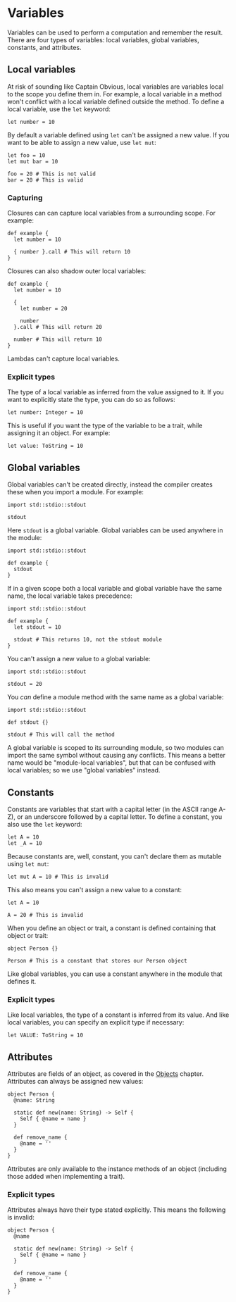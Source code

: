 # Variables

Variables can be used to perform a computation and remember the result. There
are four types of variables: local variables, global variables, constants, and
attributes.

## Local variables

At risk of sounding like Captain Obvious, local variables are variables local to
the scope you define them in. For example, a local variable in a method won't
conflict with a local variable defined outside the method. To define a local
variable, use the `let` keyword:

```inko
let number = 10
```

By default a variable defined using `let` can't be assigned a new value. If you
want to be able to assign a new value, use `let mut`:

```inko
let foo = 10
let mut bar = 10

foo = 20 # This is not valid
bar = 20 # This is valid
```

### Capturing

Closures can can capture local variables from a surrounding scope. For example:

```inko
def example {
  let number = 10

  { number }.call # This will return 10
}
```

Closures can also shadow outer local variables:

```inko
def example {
  let number = 10

  {
    let number = 20

    number
  }.call # This will return 20

  number # This will return 10
}
```

Lambdas can't capture local variables.

### Explicit types

The type of a local variable as inferred from the value assigned to it. If you
want to explicitly state the type, you can do so as follows:

```inko
let number: Integer = 10
```

This is useful if you want the type of the variable to be a trait, while
assigning it an object. For example:

```inko
let value: ToString = 10
```

## Global variables

Global variables can't be created directly, instead the compiler creates these
when you import a module. For example:

```inko
import std::stdio::stdout

stdout
```

Here `stdout` is a global variable. Global variables can be used anywhere in the
module:

```inko
import std::stdio::stdout

def example {
  stdout
}
```

If in a given scope both a local variable and global variable have the same
name, the local variable takes precedence:

```inko
import std::stdio::stdout

def example {
  let stdout = 10

  stdout # This returns 10, not the stdout module
}
```

You can't assign a new value to a global variable:

```inko
import std::stdio::stdout

stdout = 20
```

You _can_ define a module method with the same name as a global variable:

```inko
import std::stdio::stdout

def stdout {}

stdout # This will call the method
```

A global variable is scoped to its surrounding module, so two modules can import
the same symbol without causing any conflicts. This means a better name would be
"module-local variables", but that can be confused with local variables; so we
use "global variables" instead.

## Constants

Constants are variables that start with a capital letter (in the ASCII range
A-Z), or an underscore followed by a capital letter. To define a constant, you
also use the `let` keyword:

```inko
let A = 10
let _A = 10
```

Because constants are, well, constant, you can't declare them as mutable using `let
mut`:

```inko
let mut A = 10 # This is invalid
```

This also means you can't assign a new value to a constant:

```inko
let A = 10

A = 20 # This is invalid
```

When you define an object or trait, a constant is defined containing that object
or trait:

```inko
object Person {}

Person # This is a constant that stores our Person object
```

Like global variables, you can use a constant anywhere in the module that
defines it.

### Explicit types

Like local variables, the type of a constant is inferred from its value. And
like local variables, you can specify an explicit type if necessary:

```inko
let VALUE: ToString = 10
```

## Attributes

Attributes are fields of an object, as covered in the [Objects](objects.md)
chapter. Attributes can always be assigned new values:

```inko
object Person {
  @name: String

  static def new(name: String) -> Self {
    Self { @name = name }
  }

  def remove_name {
    @name = ''
  }
}
```

Attributes are only available to the instance methods of an object (including
those added when implementing a trait).

### Explicit types

Attributes always have their type stated explicitly. This means the following is
invalid:

```inko
object Person {
  @name

  static def new(name: String) -> Self {
    Self { @name = name }
  }

  def remove_name {
    @name = ''
  }
}
```
